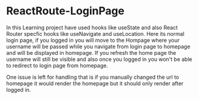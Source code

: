 # ReactRoute-LoginPage

In this Learning project have used hooks like useState and also React Router specfic hooks like useNavigate and useLocation. Here its normal login page, if you logged in you will move to the Hompage where your username will be passed while you navigate from login page to homepage and will be displayed in homepage. If you refresh the home page the username will still be visible and also once you logged in you won't be able to redirect to login page from homepage.

One issue is left for handling that is if you manually changed the url to homepage it would render the homepage but it should only render after logged in. 
